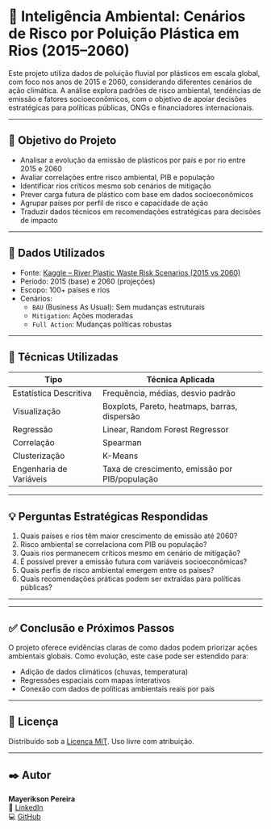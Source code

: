# 🌊 Inteligência Ambiental: Cenários de Risco por Poluição Plástica em Rios (2015–2060)

Este projeto utiliza dados de poluição fluvial por plásticos em escala global, com foco nos anos de 2015 e 2060, considerando diferentes cenários de ação climática. A análise explora padrões de risco ambiental, tendências de emissão e fatores socioeconômicos, com o objetivo de apoiar decisões estratégicas para políticas públicas, ONGs e financiadores internacionais.

---

## 🎯 Objetivo do Projeto

- Analisar a evolução da emissão de plásticos por país e por rio entre 2015 e 2060
- Avaliar correlações entre risco ambiental, PIB e população
- Identificar rios críticos mesmo sob cenários de mitigação
- Prever carga futura de plástico com base em dados socioeconômicos
- Agrupar países por perfil de risco e capacidade de ação
- Traduzir dados técnicos em recomendações estratégicas para decisões de impacto

---

## 📁 Dados Utilizados

- Fonte: [Kaggle – River Plastic Waste Risk Scenarios (2015 vs 2060)](https://www.kaggle.com/datasets/khushikyad001/river-plastic-waste-risk-scenarios-2015-vs-2060)
- Período: 2015 (base) e 2060 (projeções)
- Escopo: 100+ países e rios
- Cenários:  
  - `BAU` (Business As Usual): Sem mudanças estruturais  
  - `Mitigation`: Ações moderadas  
  - `Full Action`: Mudanças políticas robustas

---

## 🧠 Técnicas Utilizadas

| Tipo                   | Técnica Aplicada                                     |
|------------------------|------------------------------------------------------|
| Estatística Descritiva | Frequência, médias, desvio padrão                    |
| Visualização           | Boxplots, Pareto, heatmaps, barras, dispersão       |
| Regressão              | Linear, Random Forest Regressor                     |
| Correlação             | Spearman                                             |
| Clusterização          | K-Means                                              |
| Engenharia de Variáveis| Taxa de crescimento, emissão por PIB/população      |

---

## 💡 Perguntas Estratégicas Respondidas

1. Quais países e rios têm maior crescimento de emissão até 2060?
2. Risco ambiental se correlaciona com PIB ou população?
3. Quais rios permanecem críticos mesmo em cenário de mitigação?
4. É possível prever a emissão futura com variáveis socioeconômicas?
5. Quais perfis de risco ambiental emergem entre os países?
6. Quais recomendações práticas podem ser extraídas para políticas públicas?

---


---

## ✅ Conclusão e Próximos Passos

O projeto oferece evidências claras de como dados podem priorizar ações ambientais globais. Como evolução, este case pode ser estendido para:

- Adição de dados climáticos (chuvas, temperatura)
- Regressões espaciais com mapas interativos
- Conexão com dados de políticas ambientais reais por país

---

## 📜 Licença

Distribuído sob a [Licença MIT](./LICENSE). Uso livre com atribuição.

---

## ✒️ Autor

**Mayerikson Pereira**  
🔗 [LinkedIn](https://www.linkedin.com/in/mayerikson)  
💻 [GitHub](https://github.com/Mayerikson)


